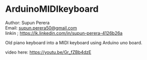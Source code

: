 # ArduinoMIDIkeyboard

Author: Supun Perera</br>
Email: supun.perera50@gmail.com</br>
linkin ; https://lk.linkedin.com/in/supun-perera-4126b26a</br>

Old piano keyboard into a MIDI keyboard using Arduino uno board.

video here:  https://youtu.be/Gr_fZBb4dzE
